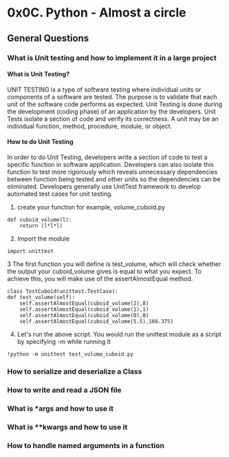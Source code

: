 # 0x0C. Python - Almost a circle
## General Questions

### What is Unit testing and how to implement it in a large project
#### What is Unit Testing?
UNIT TESTING is a type of software testing where individual units or components of a software are tested. The purpose is to validate that each unit of the software code performs as expected. Unit Testing is done during the development (coding phase) of an application by the developers. Unit Tests isolate a section of code and verify its correctness. A unit may be an individual function, method, procedure, module, or object.

#### How to do Unit Testing
In order to do Unit Testing, developers write a section of code to test a specific function in software application. Developers can also isolate this function to test more rigorously which reveals unnecessary dependencies between function being tested and other units so the dependencies can be eliminated. Developers generally use UnitTest framework to develop automated test cases for unit testing.

1. create your function for example, volume_cuboid.py
```
def cuboid_volume(l):
    return (l*l*l)
```
2. Import the module
 ```
import unittest
```
3 The first function you will define is test_volume, which will check whether the output your cuboid_volume gives is equal to what you expect. To achieve this, you will make use of the assertAlmostEqual method.
```
class TestCuboid(unittest.TestCase):
def test_volume(self):
    self.assertAlmostEqual(cuboid_volume(2),8)
    self.assertAlmostEqual(cuboid_volume(1),1)
    self.assertAlmostEqual(cuboid_volume(0),0)
    self.assertAlmostEqual(cuboid_volume(5.5),166.375)
```
4. Let's run the above script. You would run the unittest module as a script by specifying -m while running it
```
!python -m unittest test_volume_cuboid.py
```
### How to serialize and deserialize a Class
### How to write and read a JSON file
### What is *args and how to use it
### What is **kwargs and how to use it
### How to handle named arguments in a function